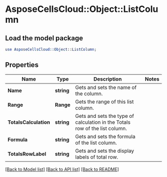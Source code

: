 # AsposeCellsCloud::Object::ListColumn 

## Load the model package
```perl
use AsposeCellsCloud::Object::ListColumn;
```

## Properties
Name | Type | Description | Notes
------------ | ------------- | ------------- | -------------
**Name** | **string** | Gets and sets the name of the column.  |
**Range** | **Range** | Gets the range of this list column.  |
**TotalsCalculation** | **string** | Gets and sets the type of calculation in the Totals row of the list column.  |
**Formula** | **string** | Gets and sets the formula of the list column.  |
**TotalsRowLabel** | **string** | Gets and sets the display labels of total row.  |  

[[Back to Model list]](../README.md#documentation-for-models) [[Back to API list]](../README.md#documentation-for-api-endpoints) [[Back to README]](../README.md)

